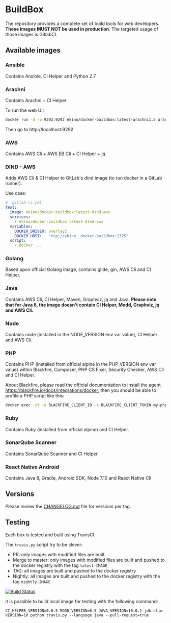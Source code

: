 # BuildBox

The repository provides a complete set of build tools for web developers. **These
images MUST NOT be used in production**. The targeted usage of those images is GitlabCI.

## Available images

### Ansible

Contains Ansible, CI Helper and Python 2.7

### Arachni

Contains Arachni + CI Helper

To run the web UI:

```bash
docker run -d -p 9292:9292 ekino/docker-buildbox:latest-arachni1.5 arachni_web -o 0.0.0.0
```

Then go to http://localhost:9292

### AWS

Contains AWS Cli + AWS EB Cli + CI Helper + jq

### DIND - AWS

Adds AWS Cli & CI Helper to GitLab's dind image (to run docker in a GitLab runner).

Use case:
```yaml
# .gitlab-ci.yml
test:
  image: ekino/docker-buildbox:latest-dind-aws
  services:
    - ekino/docker-buildbox:latest-dind-aws
  variables:
    DOCKER_DRIVER: overlay2
    DOCKER_HOST:   "tcp://ekino__docker-buildbox:2375"
  script:
    - docker ...
```

### Golang

Based upon official Golang image, contains glide, gin, AWS Cli and CI Helper.

### Java

Contains AWS Cli, CI Helper, Maven, Graphviz, jq and Java.
**Please note that for Java 6, the image doesn't contain CI Helper, Modd, Graphviz, jq and AWS Cli.**

### Node

Contains node (installed in the NODE_VERSION env var value), CI Helper and AWS Cli.

### PHP

Contains PHP (installed from official alpine in the PHP_VERSION env var value) within Blackfire, Composer, PHP CS Fixer, Security Checker, AWS Cli and CI Helper.

About Blackfire, please read the official documentation to install the agent https://blackfire.io/docs/integrations/docker, then you should be able to profile a PHP script like this:

```bash
docker exec -it -e BLACKFIRE_CLIENT_ID -e BLACKFIRE_CLIENT_TOKEN my-php-container blackfire run bin/console app:foo:bar
```

### Ruby

Contains Ruby (installed from official alpine) and CI Helper.

### SonarQube Scanner

Contains SonarQube Scanner and CI Helper

### React Native Android

Contains Java 8, Gradle, Android SDK, Node 7.10 and React Native Cli

## Versions

Please review the [CHANGELOG.md](CHANGELOG.md) file for versions per tag.

## Testing

Each box is tested and built using TravisCI.

The `travis.py` script try to be clever:
 - PR: only images with modified files are built.
 - Merge to master: only images with modified files are built and pushed to the docker registry with the tag `latest-IMAGE`
 - TAG: all images are built and pushed to the docker registry
 - Nightly: all images are built and pushed to the docker registry with the tag `nightly-IMAGE`

[![Build Status](https://travis-ci.org/ekino/docker-buildbox.svg?branch=master)](https://travis-ci.org/ekino/docker-buildbox)

It is possible to build local image for testing with the following command:

    CI_HELPER_VERSION=0.0.5 MODD_VERSION=0.5 JAVA_VERSION=10.0.1-jdk-slim VERSION=10 python travis.py --language java --pull-request=true
